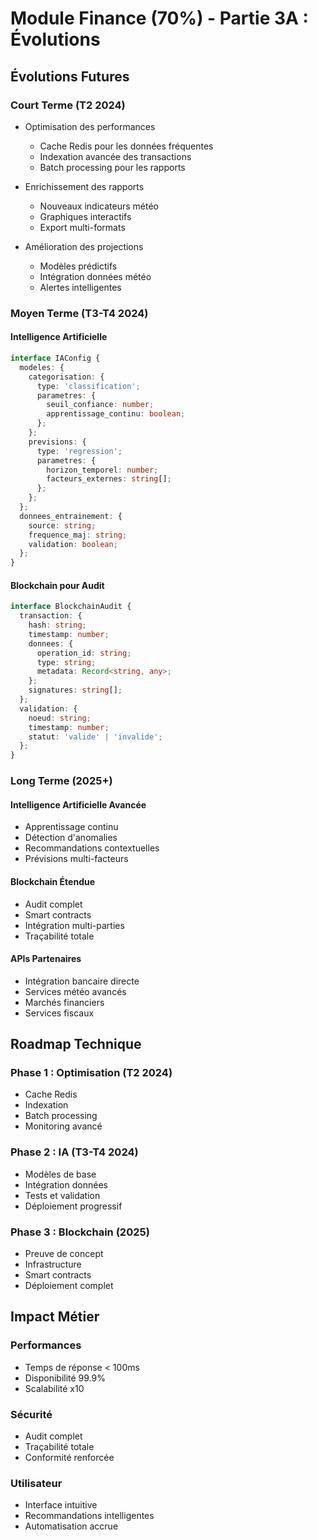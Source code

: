 # Module Finance (70%) - Partie 3A : Évolutions

## Évolutions Futures

### Court Terme (T2 2024)
- Optimisation des performances
  * Cache Redis pour les données fréquentes
  * Indexation avancée des transactions
  * Batch processing pour les rapports

- Enrichissement des rapports
  * Nouveaux indicateurs météo
  * Graphiques interactifs
  * Export multi-formats

- Amélioration des projections
  * Modèles prédictifs
  * Intégration données météo
  * Alertes intelligentes

### Moyen Terme (T3-T4 2024)

#### Intelligence Artificielle
```typescript
interface IAConfig {
  modeles: {
    categorisation: {
      type: 'classification';
      parametres: {
        seuil_confiance: number;
        apprentissage_continu: boolean;
      };
    };
    previsions: {
      type: 'regression';
      parametres: {
        horizon_temporel: number;
        facteurs_externes: string[];
      };
    };
  };
  donnees_entrainement: {
    source: string;
    frequence_maj: string;
    validation: boolean;
  };
}
```

#### Blockchain pour Audit
```typescript
interface BlockchainAudit {
  transaction: {
    hash: string;
    timestamp: number;
    donnees: {
      operation_id: string;
      type: string;
      metadata: Record<string, any>;
    };
    signatures: string[];
  };
  validation: {
    noeud: string;
    timestamp: number;
    statut: 'valide' | 'invalide';
  };
}
```

### Long Terme (2025+)

#### Intelligence Artificielle Avancée
- Apprentissage continu
- Détection d'anomalies
- Recommandations contextuelles
- Prévisions multi-facteurs

#### Blockchain Étendue
- Audit complet
- Smart contracts
- Intégration multi-parties
- Traçabilité totale

#### APIs Partenaires
- Intégration bancaire directe
- Services météo avancés
- Marchés financiers
- Services fiscaux

## Roadmap Technique

### Phase 1 : Optimisation (T2 2024)
- Cache Redis
- Indexation
- Batch processing
- Monitoring avancé

### Phase 2 : IA (T3-T4 2024)
- Modèles de base
- Intégration données
- Tests et validation
- Déploiement progressif

### Phase 3 : Blockchain (2025)
- Preuve de concept
- Infrastructure
- Smart contracts
- Déploiement complet

## Impact Métier

### Performances
- Temps de réponse < 100ms
- Disponibilité 99.9%
- Scalabilité x10

### Sécurité
- Audit complet
- Traçabilité totale
- Conformité renforcée

### Utilisateur
- Interface intuitive
- Recommandations intelligentes
- Automatisation accrue
